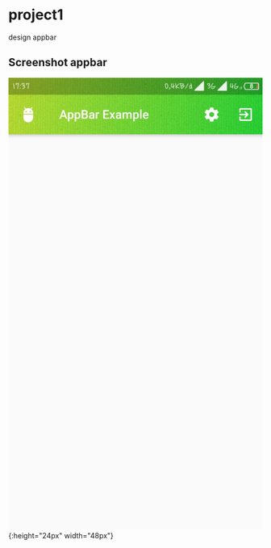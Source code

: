 ﻿# project1

design appbar

## Screenshot appbar
![Screenshot](https://github.com/hd4y2t/flutter-appbar/blob/master/assets/ss.jpeg?raw=true){:height="24px" width="48px"}
